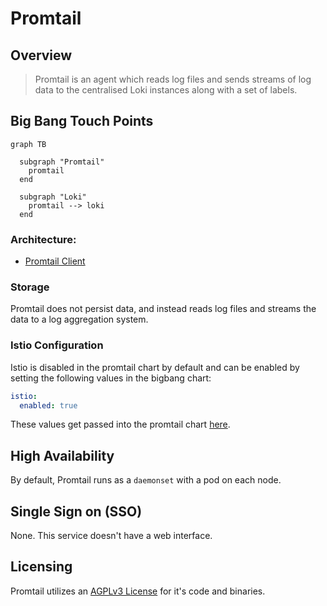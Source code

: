 # Promtail

## Overview

> Promtail is an agent which reads log files and sends streams of log data to the centralised Loki instances along with a set of labels.

## Big Bang Touch Points

```mermaid
graph TB

  subgraph "Promtail"
    promtail
  end

  subgraph "Loki"
    promtail --> loki
  end

```

### Architecture:
- [Promtail Client](https://grafana.com/docs/loki/latest/clients/promtail/)

### Storage

Promtail does not persist data, and instead reads log files and streams the data to a log aggregation system.

### Istio Configuration

Istio is disabled in the promtail chart by default and can be enabled by setting the following values in the bigbang chart:

```yaml
istio:
  enabled: true
```

These values get passed into the promtail chart [here](https://repo1.dso.mil/big-bang/apps/sandbox/promtail/-/blob/main/chart/values.yaml#L428).

## High Availability

By default, Promtail runs as a `daemonset` with a pod on each node.

## Single Sign on (SSO)

None. This service doesn't have a web interface.


## Licensing

Promtail utilizes an [AGPLv3 License](https://github.com/grafana/loki/blob/main/LICENSE) for it's code and binaries.